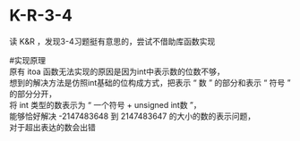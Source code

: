 # K-R-3-4
读 K&R ，发现3-4习题挺有意思的，尝试不借助库函数实现

#实现原理  
原有 itoa 函数无法实现的原因是因为int中表示数的位数不够，  
想到的解决方法是仿照int基础的位构成方式，把表示 “ 数 ” 的部分和表示 “ 符号 ” 的部分分开，  
将 int 类型的数表示为 “ 一个符号 + unsigned int数 ”，  
能够恰好解决 -2147483648 到 2147483647 的大小的数的表示问题，  
对于超出表达的数会出错  

